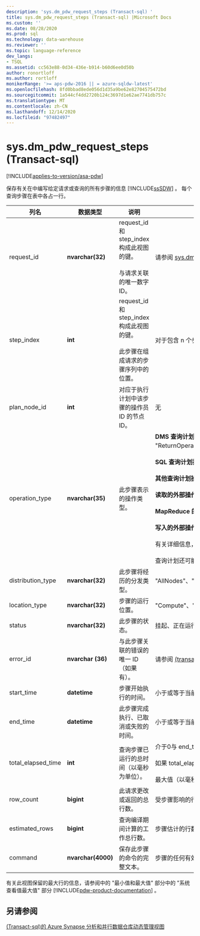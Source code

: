 ```yaml
---
description: 'sys.dm_pdw_request_steps (Transact-sql) '
title: sys.dm_pdw_request_steps (Transact-sql) |Microsoft Docs
ms.custom: ''
ms.date: 08/28/2020
ms.prod: sql
ms.technology: data-warehouse
ms.reviewer: ''
ms.topic: language-reference
dev_langs:
- TSQL
ms.assetid: cc563e88-0d34-436e-b914-b60d6ee0d50b
author: ronortloff
ms.author: rortloff
monikerRange: '>= aps-pdw-2016 || = azure-sqldw-latest'
ms.openlocfilehash: 8fd0bbad8ede056d1d35a9be62e82704575472bd
ms.sourcegitcommit: 1a544cf4dd2720b124c3697d1e62ae7741db757c
ms.translationtype: MT
ms.contentlocale: zh-CN
ms.lasthandoff: 12/14/2020
ms.locfileid: "97482497"
---
```

# <a name="sysdm_pdw_request_steps-transact-sql"></a>sys.dm_pdw_request_steps (Transact-sql) 
[!INCLUDE[applies-to-version/asa-pdw](../../includes/applies-to-version/asa-pdw.md)]

  保存有关在中编写给定请求或查询的所有步骤的信息 [!INCLUDE[ssSDW](../../includes/sssdw-md.md)] 。 每个查询步骤在表中各占一行。  
  
|列名|数据类型|说明|范围|  
|-----------------|---------------|-----------------|-----------|  
|request_id|**nvarchar(32)**|request_id 和 step_index 构成此视图的键。<br /><br /> 与请求关联的唯一数字 ID。|请参阅 [sys.dm_pdw_exec_requests &#40;transact-sql&#41;](../../relational-databases/system-dynamic-management-views/sys-dm-pdw-exec-requests-transact-sql.md)中的 request_id。|  
|step_index|**int**|request_id 和 step_index 构成此视图的键。<br /><br /> 此步骤在组成请求的步骤序列中的位置。|对于包含 n 个步骤的请求，为 0 (n-1) 。|  
|plan_node_id|**int**|对应于执行计划中该步骤的操作员 ID 的节点 ID。|无|  
|operation_type|**nvarchar(35)**|此步骤表示的操作类型。|**DMS 查询计划操作：** "ReturnOperation"、"PartitionMoveOperation"、"MoveOperation"、"BroadcastMoveOperation"、"ShuffleMoveOperation"、"TrimMoveOperation"、"CopyOperation"、"DistributeReplicatedTableMoveOperation"<br /><br /> **SQL 查询计划操作：** "OnOperation"、"RemoteOperation"<br /><br /> **其他查询计划操作：** 'MetaDataCreateOperation', 'RandomIDOperation'<br /><br /> **读取的外部操作：** 'HadoopShuffleOperation', 'HadoopRoundRobinOperation', 'HadoopBroadcastOperation'<br /><br /> **MapReduce 的外部操作：** 'HadoopJobOperation', 'HdfsDeleteOperation'<br /><br /> **写入的外部操作：** 'ExternalExportDistributedOperation', 'ExternalExportReplicatedOperation', 'ExternalExportControlOperation'<br /><br /> 有关详细信息，请参阅中的 "了解查询计划" [!INCLUDE[pdw-product-documentation](../../includes/pdw-product-documentation-md.md)] 。 <br /><br />  查询计划还可能会受数据库设置的影响。  有关详细信息，请参阅 [ALTER DATABASE SET 选项](../../t-sql/statements/alter-database-transact-sql-set-options.md?bc=%252fazure%252fsql-data-warehouse%252fbreadcrumb%252ftoc.json&toc=%252fazure%252fsql-data-warehouse%252ftoc.json&view=azure-sqldw-latest) 。|  
|distribution_type|**nvarchar(32)**|此步骤将经历的分发类型。|"AllNodes"、"AllDistributions"、"AllComputeNodes"、"ComputeNode"、"分发"、"SubsetNodes"、"SubsetDistributions"、"未指定"|  
|location_type|**nvarchar(32)**|步骤的运行位置。|"Compute"、"Control"、"DMS"|  
|status|**nvarchar(32)**|此步骤的状态。|挂起、正在运行、已完成、失败、UndoFailed、PendingCancel、已取消、已中止|  
|error_id|**nvarchar (36)**|与此步骤关联的错误的唯一 ID （如果有）。|请参阅 [&#40;transact-sql&#41;sys.dm_pdw_errors ](../../relational-databases/system-dynamic-management-views/sys-dm-pdw-errors-transact-sql.md)error_id。 如果未发生错误，则为 NULL。|  
|start_time|**datetime**|步骤开始执行的时间。|小于或等于当前时间，大于或等于此步骤所属的查询 end_compile_time。 有关查询的详细信息，请参阅 [&#40;transact-sql&#41;sys.dm_pdw_exec_requests ](../../relational-databases/system-dynamic-management-views/sys-dm-pdw-exec-requests-transact-sql.md)。|  
|end_time|**datetime**|此步骤完成执行、已取消或失败的时间。|小于或等于当前时间，大于或等于 start_time。 对于当前正在执行或已排队的步骤，将设置为 NULL。|  
|total_elapsed_time|**int**|查询步骤已运行的总时间（以毫秒为单位）。|介于0与 end_time 与 start_time 之间的差异。 对于排队步骤，为0。<br /><br /> 如果 total_elapsed_time 超过整数的最大值，则 total_elapsed_time 将继续作为最大值。 此条件将生成警告 "已超过最大值。"<br /><br /> 最大值（以毫秒为单位）等效于24.8 天。|  
|row_count|**bigint**|此请求更改或返回的总行数。|受步骤影响的行数。  对于数据操作步骤，大于或等于零。  对于不处理数据的步骤，则为-1。|  
|estimated_rows|**bigint**|查询编译期间计算的工作总行数。|步骤估计的行数。  对于数据操作步骤，大于或等于零。  对于不处理数据的步骤，则为-1。|  
|command|**nvarchar(4000)**|保存此步骤的命令的完整文本。|步骤的任何有效请求字符串。 如果操作的类型为 MetaDataCreateOperation，则为 NULL。 如果长度超过4000个字符，则截断。|  
  
 有关此视图保留的最大行的信息，请参阅中的 "最小值和最大值" 部分中的 "系统查看值最大值" 部分 [!INCLUDE[pdw-product-documentation](../../includes/pdw-product-documentation-md.md)] 。  
  
## <a name="see-also"></a>另请参阅  
 [&#40;Transact-sql&#41;的 Azure Synapse 分析和并行数据仓库动态管理视图 ](../../relational-databases/system-dynamic-management-views/sql-and-parallel-data-warehouse-dynamic-management-views.md)  
  
